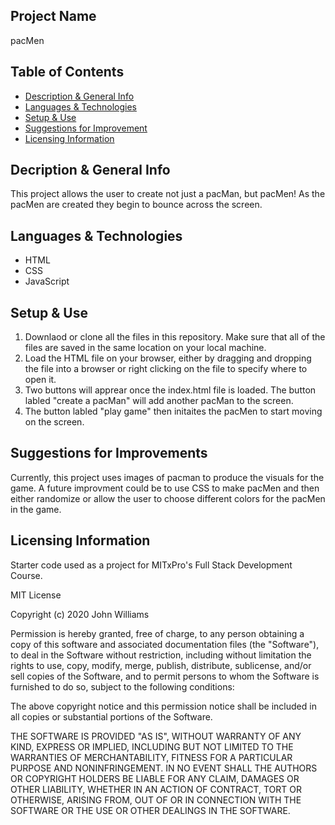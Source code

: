 ## Project Name
pacMen

## Table of Contents
- [Description & General Info](https://github.com/briennekordis/pacMen/blob/main/README.md#description--general-info)
- [Languages & Technologies](https://github.com/briennekordis/pacMen/blob/main/README.md#languages--technologies)
- [Setup & Use](https://github.com/briennekordis/pacMen/blob/main/README.md#setup--use)
- [Suggestions for Improvement](https://github.com/briennekordis/pacMen/blob/main/README.md#suggestions-for-improvement)
- [Licensing Information](https://github.com/briennekordis/pacMen/blob/main/README.md#licensing-information)


## Decription & General Info
This project allows the user to create not just a pacMan, but pacMen! As the pacMen are created they begin to bounce across the screen. 

## Languages & Technologies
- HTML 
- CSS
- JavaScript

## Setup & Use
1. Downlaod or clone all the files in this repository. Make sure that all of the files are saved in the same location on your local machine. 
2. Load the HTML file on your browser, either by dragging and dropping the file into a browser or right clicking on the file to specify where to open it.
3. Two buttons will apprear once the index.html file is loaded. The button labled "create a pacMan" will add another pacMan to the screen. 
4. The button labled "play game" then initaites the pacMen to start moving on the screen. 

## Suggestions for Improvements
Currently, this project uses images of pacman to produce the visuals for the game. A future improvment could be to use CSS to make pacMen and then either randomize or allow the user to choose different colors for the pacMen in the game. 

## Licensing Information
Starter code used as a project for MITxPro's Full Stack Development Course. 

MIT License

Copyright (c) 2020 John Williams

Permission is hereby granted, free of charge, to any person obtaining a copy of this software and associated documentation files (the "Software"), to deal in the Software without restriction, including without limitation the rights to use, copy, modify, merge, publish, distribute, sublicense, and/or sell copies of the Software, and to permit persons to whom the Software is furnished to do so, subject to the following conditions:

The above copyright notice and this permission notice shall be included in all copies or substantial portions of the Software.

THE SOFTWARE IS PROVIDED "AS IS", WITHOUT WARRANTY OF ANY KIND, EXPRESS OR IMPLIED, INCLUDING BUT NOT LIMITED TO THE WARRANTIES OF MERCHANTABILITY, FITNESS FOR A PARTICULAR PURPOSE AND NONINFRINGEMENT. IN NO EVENT SHALL THE AUTHORS OR COPYRIGHT HOLDERS BE LIABLE FOR ANY CLAIM, DAMAGES OR OTHER LIABILITY, WHETHER IN AN ACTION OF CONTRACT, TORT OR OTHERWISE, ARISING FROM, OUT OF OR IN CONNECTION WITH THE SOFTWARE OR THE USE OR OTHER DEALINGS IN THE SOFTWARE.
